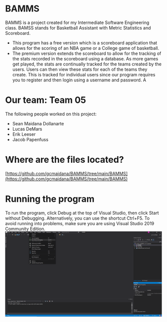 # BAMMS
BAMMS is a project created for my Intermediate Software Engineering class. BAMSS stands for Basketball Assistant with Metric Statistics and Scoreboard.
* This program has a free version which is a scoreboard application that allows for the scoring of an NBA game or a College game of basketball.
* The premium version extends the scoreboard to allow for the tracking of the stats recorded in the scoreboard using a database. As more games get
played, the stats are continually tracked for the teams created by the users. Users can then view these stats for each of the teams they create. This is tracked
for individual users since our program requires you to register and then login using a username and password.
A
# Our team: Team 05

The following people worked on this project:
* Sean Maidana Dollanarte
* Lucas DeMars
* Erik Leeser
* Jacob Papenfuss

# Where are the files located? 
[https://github.com/gcmaidana/BAMMS/tree/main/BAMMS](https://github.com/gcmaidana/BAMMS/tree/main/BAMMS)

# Running the program
To run the program, click Debug at the top of Visual Studio, then click Start without Debugging. Alternatively, you can use the shortcut Ctrl+F5. To avoid running into 
problems, make sure you are using Visual Studio 2019 Community Edition.
![Screenshot](a17d47221785ec413ed2706db4cff4d0.png)




